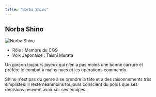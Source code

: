 ```yaml
---
title: "Norba Shino"
---
```


Norba Shino
-----------


![Norba Shino](/images/stories/saga/g-tekketsu/persos/norba-shino.png)


* Rôle : Membre du CGS
* Voix Japonaise : Taishi Murata


Un garçon toujours joyeux qui n’en a pas moins une bonne carrure et préfère le combat à mains nues et les opérations commando. 


Shino n'est pas du genre à se prendre la tête et a des raisonnements très simplistes. Il reste néanmoins toujours conscient du poids que ses décisions peuvent avoir sur ses équipes. 

